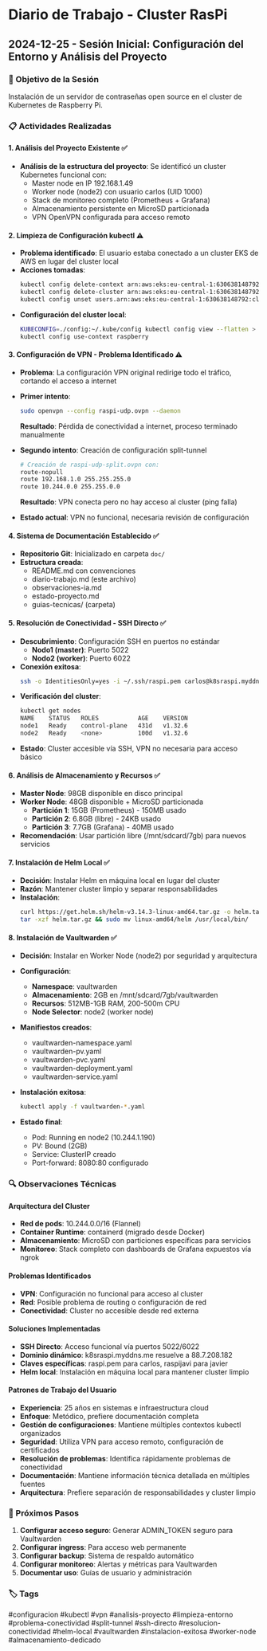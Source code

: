 # Diario de Trabajo - Cluster RasPi

## 2024-12-25 - Sesión Inicial: Configuración del Entorno y Análisis del Proyecto

### 🎯 Objetivo de la Sesión
Instalación de un servidor de contraseñas open source en el cluster de Kubernetes de Raspberry Pi.

### 📋 Actividades Realizadas

#### 1. Análisis del Proyecto Existente ✅
- **Análisis de la estructura del proyecto**: Se identificó un cluster Kubernetes funcional con:
  - Master node en IP 192.168.1.49
  - Worker node (node2) con usuario carlos (UID 1000)
  - Stack de monitoreo completo (Prometheus + Grafana)
  - Almacenamiento persistente en MicroSD particionada
  - VPN OpenVPN configurada para acceso remoto

#### 2. Limpieza de Configuración kubectl ⚠️
- **Problema identificado**: El usuario estaba conectado a un cluster EKS de AWS en lugar del cluster local
- **Acciones tomadas**:
  ```bash
  kubectl config delete-context arn:aws:eks:eu-central-1:630638148792:cluster/digien-cluster-k8s
  kubectl config delete-cluster arn:aws:eks:eu-central-1:630638148792:cluster/digien-cluster-k8s
  kubectl config unset users.arn:aws:eks:eu-central-1:630638148792:cluster/digien-cluster-k8s
  ```
- **Configuración del cluster local**:
  ```bash
  KUBECONFIG=./config:~/.kube/config kubectl config view --flatten > ~/.kube/config
  kubectl config use-context raspberry
  ```

#### 3. Configuración de VPN - Problema Identificado ⚠️
- **Problema**: La configuración VPN original redirige todo el tráfico, cortando el acceso a internet
- **Primer intento**: 
  ```bash
  sudo openvpn --config raspi-udp.ovpn --daemon
  ```
  **Resultado**: Pérdida de conectividad a internet, proceso terminado manualmente

- **Segundo intento**: Creación de configuración split-tunnel
  ```bash
  # Creación de raspi-udp-split.ovpn con:
  route-nopull
  route 192.168.1.0 255.255.255.0
  route 10.244.0.0 255.255.0.0
  ```
  **Resultado**: VPN conecta pero no hay acceso al cluster (ping falla)

- **Estado actual**: VPN no funcional, necesaria revisión de configuración

#### 4. Sistema de Documentación Establecido ✅
- **Repositorio Git**: Inicializado en carpeta `doc/`
- **Estructura creada**:
  - README.md con convenciones
  - diario-trabajo.md (este archivo)
  - observaciones-ia.md
  - estado-proyecto.md
  - guias-tecnicas/ (carpeta)

#### 5. Resolución de Conectividad - SSH Directo ✅
- **Descubrimiento**: Configuración SSH en puertos no estándar
  - **Nodo1 (master)**: Puerto 5022
  - **Nodo2 (worker)**: Puerto 6022
- **Conexión exitosa**:
  ```bash
  ssh -o IdentitiesOnly=yes -i ~/.ssh/raspi.pem carlos@k8sraspi.myddns.me -p 5022
  ```
- **Verificación del cluster**:
  ```bash
  kubectl get nodes
  NAME    STATUS   ROLES           AGE    VERSION
  node1   Ready    control-plane   431d   v1.32.6
  node2   Ready    <none>          100d   v1.32.6
  ```
- **Estado**: Cluster accesible vía SSH, VPN no necesaria para acceso básico

#### 6. Análisis de Almacenamiento y Recursos ✅
- **Master Node**: 98GB disponible en disco principal
- **Worker Node**: 48GB disponible + MicroSD particionada
  - **Partición 1**: 15GB (Prometheus) - 150MB usado
  - **Partición 2**: 6.8GB (libre) - 24KB usado
  - **Partición 3**: 7.7GB (Grafana) - 40MB usado
- **Recomendación**: Usar partición libre (/mnt/sdcard/7gb) para nuevos servicios

#### 7. Instalación de Helm Local ✅
- **Decisión**: Instalar Helm en máquina local en lugar del cluster
- **Razón**: Mantener cluster limpio y separar responsabilidades
- **Instalación**:
  ```bash
  curl https://get.helm.sh/helm-v3.14.3-linux-amd64.tar.gz -o helm.tar.gz
  tar -xzf helm.tar.gz && sudo mv linux-amd64/helm /usr/local/bin/
  ```

#### 8. Instalación de Vaultwarden ✅
- **Decisión**: Instalar en Worker Node (node2) por seguridad y arquitectura
- **Configuración**:
  - **Namespace**: vaultwarden
  - **Almacenamiento**: 2GB en /mnt/sdcard/7gb/vaultwarden
  - **Recursos**: 512MB-1GB RAM, 200-500m CPU
  - **Node Selector**: node2 (worker node)

- **Manifiestos creados**:
  - vaultwarden-namespace.yaml
  - vaultwarden-pv.yaml
  - vaultwarden-pvc.yaml
  - vaultwarden-deployment.yaml
  - vaultwarden-service.yaml

- **Instalación exitosa**:
  ```bash
  kubectl apply -f vaultwarden-*.yaml
  ```
- **Estado final**:
  - Pod: Running en node2 (10.244.1.190)
  - PV: Bound (2GB)
  - Service: ClusterIP creado
  - Port-forward: 8080:80 configurado

### 🔍 Observaciones Técnicas

#### Arquitectura del Cluster
- **Red de pods**: 10.244.0.0/16 (Flannel)
- **Container Runtime**: containerd (migrado desde Docker)
- **Almacenamiento**: MicroSD con particiones específicas para servicios
- **Monitoreo**: Stack completo con dashboards de Grafana expuestos vía ngrok

#### Problemas Identificados
- **VPN**: Configuración no funcional para acceso al cluster
- **Red**: Posible problema de routing o configuración de red
- **Conectividad**: Cluster no accesible desde red externa

#### Soluciones Implementadas
- **SSH Directo**: Acceso funcional vía puertos 5022/6022
- **Dominio dinámico**: k8sraspi.myddns.me resuelve a 88.7.208.182
- **Claves específicas**: raspi.pem para carlos, raspijavi para javier
- **Helm local**: Instalación en máquina local para mantener cluster limpio

#### Patrones de Trabajo del Usuario
- **Experiencia**: 25 años en sistemas e infraestructura cloud
- **Enfoque**: Metódico, prefiere documentación completa
- **Gestión de configuraciones**: Mantiene múltiples contextos kubectl organizados
- **Seguridad**: Utiliza VPN para acceso remoto, configuración de certificados
- **Resolución de problemas**: Identifica rápidamente problemas de conectividad
- **Documentación**: Mantiene información técnica detallada en múltiples fuentes
- **Arquitectura**: Prefiere separación de responsabilidades y cluster limpio

### 📝 Próximos Pasos
1. **Configurar acceso seguro**: Generar ADMIN_TOKEN seguro para Vaultwarden
2. **Configurar ingress**: Para acceso web permanente
3. **Configurar backup**: Sistema de respaldo automático
4. **Configurar monitoreo**: Alertas y métricas para Vaultwarden
5. **Documentar uso**: Guías de usuario y administración

### 🏷️ Tags
#configuracion #kubectl #vpn #analisis-proyecto #limpieza-entorno #problema-conectividad #split-tunnel #ssh-directo #resolucion-conectividad #helm-local #vaultwarden #instalacion-exitosa #worker-node #almacenamiento-dedicado
